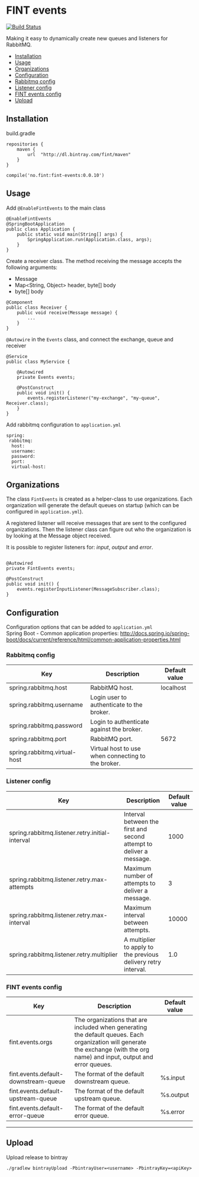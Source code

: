 # FINT events

[![Build Status](https://travis-ci.org/FINTprosjektet/fint-events.svg?branch=master)](https://travis-ci.org/FINTprosjektet/fint-events)

Making it easy to dynamically create new queues and listeners for RabbitMQ.

* [Installation](#installation)
* [Usage](#usage)
* [Organizations](#organizations)
* [Configuration](#configuration)
 * [Rabbitmq config](#rabbitmq-config)
 * [Listener config](#listener-config)
 * [FINT events config](#fint-events-config)
* [Upload](#upload)

## Installation

build.gradle

```
repositories {
    maven {
        url  "http://dl.bintray.com/fint/maven" 
    }
}

compile('no.fint:fint-events:0.0.10')
```

## Usage

Add `@EnableFintEvents` to the main class

```
@EnableFintEvents
@SpringBootApplication
public class Application {
    public static void main(String[] args) {
        SpringApplication.run(Application.class, args);
    }
}
```

Create a receiver class. The method receiving the message accepts the following arguments:  
- Message
- Map<String, Object> header, byte[] body
- byte[] body

```
@Component
public class Receiver {
    public void receive(Message message) {
        ...
    }
}

```

`@Autowire` in the `Events` class, and connect the exchange, queue and receiver

```
@Service
public class MyService {

    @Autowired
    private Events events;

    @PostConstruct
    public void init() {
        events.registerListener("my-exchange", "my-queue", Receiver.class);
    }
}
```

Add rabbitmq configuration to `application.yml`

```
spring:
 rabbitmq:
  host:
  username:
  password:
  port:
  virtual-host:
```

## Organizations

The class `FintEvents` is created as a helper-class to use organizations.
Each organization will generate the default queues on startup (which can be configured in `application.yml`).  

A registered listener will receive messages that are sent to the configured organizations.
Then the listener class can figure out who the organization is by looking at the Message object received.  

It is possible to register listeners for: _input_, _output_ and _error_.

```

@Autowired
private FintEvents events;

@PostConstruct
public void init() {
    events.registerInputListener(MessageSubscriber.class);
}

```

## Configuration

Configuration options that can be added to `application.yml`  
Spring Boot - Common application properties: http://docs.spring.io/spring-boot/docs/current/reference/html/common-application-properties.html

### Rabbitmq config
| Key | Description | Default value |
|-----|-------------|---------------|
| spring.rabbitmq.host | RabbitMQ host. | localhost |
| spring.rabbitmq.username | Login user to authenticate to the broker. | |
| spring.rabbitmq.password | Login to authenticate against the broker. | |
| spring.rabbitmq.port | RabbitMQ port. | 5672 |
| spring.rabbitmq.virtual-host | Virtual host to use when connecting to the broker. | |

### Listener config
| Key | Description | Default value |
|-----|-------------|---------------|
| spring.rabbitmq.listener.retry.initial-interval | Interval between the first and second attempt to deliver a message. | 1000 |
| spring.rabbitmq.listener.retry.max-attempts | Maximum number of attempts to deliver a message. | 3 |
| spring.rabbitmq.listener.retry.max-interval | Maximum interval between attempts. | 10000 |
| spring.rabbitmq.listener.retry.multiplier | A multiplier to apply to the previous delivery retry interval. | 1.0 |

### FINT events config
| Key | Description | Default value |
|-----|-------------|---------------|
| fint.events.orgs | The organizations that are included when generating the default queues. Each organization will generate the exchange (with the org name) and input, output and error queues. | |
| fint.events.default-downstream-queue | The format of the default downstream queue. | %s.input |
| fint.events.default-upstream-queue | The format of the default upstream queue. | %s.output |
| fint.events.default-error-queue | The format of the default error queue. | %s.error |

---------

## Upload

Upload release to bintray

`./gradlew bintrayUpload -PbintrayUser=<username> -PbintrayKey=<apiKey>`